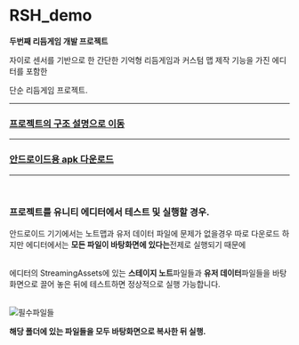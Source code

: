 # RSH_demo
**두번째 리듬게임 개발 프로젝트**

자이로 센서를 기반으로 한 간단한 기억형 리듬게임과
커스텀 맵 제작 기능을 가진 에디터를 포함한

단순 리듬게임 프로젝트.
<hr>

### [프로젝트의 구조 설명으로 이동](https://github.com/don72-s/RSH_demo/blob/main/Docs/description.md)

<hr>

### [안드로이드용 apk 다운로드](https://github.com/don72-s/RSH_demo/releases/tag/v1.0.0-alpha)

<hr>
<br>

### 프로젝트를 유니티 에디터에서 테스트 및 실행할 경우.  
안드로이드 기기에서는 노트맵과 유저 데이터 파일에 문제가 없을경우 따로 다운로드 하지만 에디터에서는 **모든 파일이 바탕화면에 있다는**전제로 실행되기 때문에  
<br>

에디터의 StreamingAssets에 있는 **스테이지 노트**파일들과 **유저 데이터**파일들을 바탕화면으로 끌어 놓은 뒤에 테스트하면 정상적으로 실행 가능합니다.  
<br>

![필수파일들](https://github.com/don72-s/RSH_demo/assets/66211881/663897d3-6c5e-435b-ae03-0c8aa58d0c6a)

**해당 폴더에 있는 파일들을 모두 바탕화면으로 복사한 뒤 실행.**
